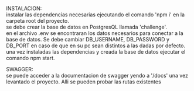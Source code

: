INSTALACION:<br>
instalar las dependencias necesarias ejecutando el comando 'npm i' en la carpeta root del proyecto.<br>
se debe crear la base de datos en PostgresQL llamada 'challenge'.<br>
en el archivo .env se encontraran los datos necesarios para conectar a la base de datos. Se debe cambiar DB_USERNAME, DB_PASSWORD y DB_PORT en caso de que en su pc sean distintos a las dadas por defecto.<br>
una vez instaladas las dependencias y creada la base de datos ejecutar el comando npm start.<br>

SWAGGER:<br>
se puede acceder a la documentacion de swagger yendo a '/docs' una vez levantado el proyecto. Alli se pueden probar las rutas existentes